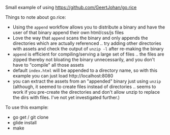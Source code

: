 Small example of using https://github.com/GeertJohan/go.rice

Things to note about go.rice:

- Using the `append` workflow allows you to distribute a binary and
  have the user of that binary append their own html/css/js files
- Love the way that `append` scans the binary and only appends the
  directories which are actually referenced .. try adding other directories
  with assets and check the output of `unzip -l` after re-making the binary
- `append` is efficient for compiling/serving a large set of files ..
  the files are zipped thereby not bloating the binary unnecessarily, and
  you don't have to "compile" all those assets
- default `index.html` will be appended to a directory name, so with this
  example you can just load http://localhost:8080
- you can extract the assets from an "appended" binary just using `unzip` (although,
  it seemed to create files instead of directories .. seems to work if you pre-create
  the directories and don't allow unzip to replace the dirs with files. I've not yet
  investigated further.)

To use this example:

- go get / git clone
- glide install
- make